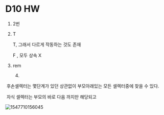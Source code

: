 # D10 HW

1.  2번

2. T

   T, 그래서 다르게 작동하는 것도 존재

   F , 모두 상속 X

3. rem



   4.

​       후손셀렉터는 몇단계가 있던 상관없이 부모아래있는 모든 셀렉터중에 찾을 수 있다.

​       자식 셀렉터는 부모의 바로 다음 까지만 해당되고



![1547710156045](C:\Users\student\AppData\Roaming\Typora\typora-user-images\1547710156045.png)